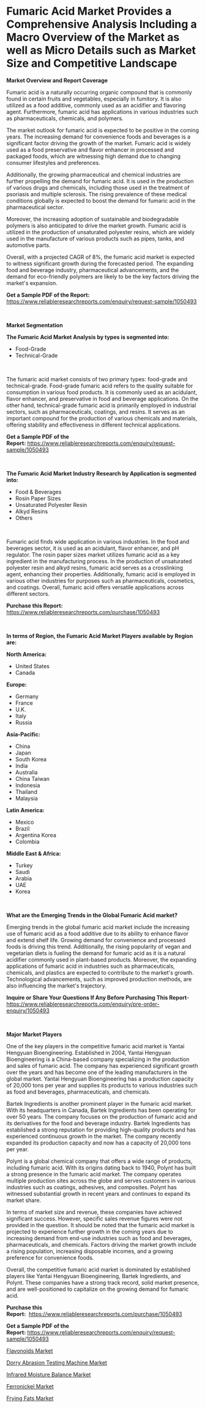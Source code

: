 <p><h1>Fumaric Acid Market Provides a Comprehensive Analysis Including a Macro Overview of the Market as well as Micro Details such as Market Size and Competitive Landscape</h1></p><p><strong>Market Overview and Report Coverage</strong></p>
<p><p>Fumaric acid is a naturally occurring organic compound that is commonly found in certain fruits and vegetables, especially in fumitory. It is also utilized as a food additive, commonly used as an acidifier and flavoring agent. Furthermore, fumaric acid has applications in various industries such as pharmaceuticals, chemicals, and polymers.</p><p>The market outlook for fumaric acid is expected to be positive in the coming years. The increasing demand for convenience foods and beverages is a significant factor driving the growth of the market. Fumaric acid is widely used as a food preservative and flavor enhancer in processed and packaged foods, which are witnessing high demand due to changing consumer lifestyles and preferences.</p><p>Additionally, the growing pharmaceutical and chemical industries are further propelling the demand for fumaric acid. It is used in the production of various drugs and chemicals, including those used in the treatment of psoriasis and multiple sclerosis. The rising prevalence of these medical conditions globally is expected to boost the demand for fumaric acid in the pharmaceutical sector.</p><p>Moreover, the increasing adoption of sustainable and biodegradable polymers is also anticipated to drive the market growth. Fumaric acid is utilized in the production of unsaturated polyester resins, which are widely used in the manufacture of various products such as pipes, tanks, and automotive parts.</p><p>Overall, with a projected CAGR of 8%, the fumaric acid market is expected to witness significant growth during the forecasted period. The expanding food and beverage industry, pharmaceutical advancements, and the demand for eco-friendly polymers are likely to be the key factors driving the market's expansion.</p></p>
<p><strong>Get a Sample PDF of the Report:</strong> <a href="https://www.reliableresearchreports.com/enquiry/request-sample/1050493">https://www.reliableresearchreports.com/enquiry/request-sample/1050493</a></p>
<p>&nbsp;</p>
<p><strong>Market Segmentation</strong></p>
<p><strong>The Fumaric Acid Market Analysis by types is segmented into:</strong></p>
<p><ul><li>Food-Grade</li><li>Technical-Grade</li></ul></p>
<p>&nbsp;</p>
<p><p>The fumaric acid market consists of two primary types: food-grade and technical-grade. Food-grade fumaric acid refers to the quality suitable for consumption in various food products. It is commonly used as an acidulant, flavor enhancer, and preservative in food and beverage applications. On the other hand, technical-grade fumaric acid is primarily employed in industrial sectors, such as pharmaceuticals, coatings, and resins. It serves as an important compound for the production of various chemicals and materials, offering stability and effectiveness in different technical applications.</p></p>
<p><strong>Get a Sample PDF of the Report:</strong>&nbsp;<a href="https://www.reliableresearchreports.com/enquiry/request-sample/1050493">https://www.reliableresearchreports.com/enquiry/request-sample/1050493</a></p>
<p>&nbsp;</p>
<p><strong>The Fumaric Acid Market Industry Research by Application is segmented into:</strong></p>
<p><ul><li>Food & Beverages</li><li>Rosin Paper Sizes</li><li>Unsaturated Polyester Resin</li><li>Alkyd Resins</li><li>Others</li></ul></p>
<p>&nbsp;</p>
<p><p>Fumaric acid finds wide application in various industries. In the food and beverages sector, it is used as an acidulant, flavor enhancer, and pH regulator. The rosin paper sizes market utilizes fumaric acid as a key ingredient in the manufacturing process. In the production of unsaturated polyester resin and alkyd resins, fumaric acid serves as a crosslinking agent, enhancing their properties. Additionally, fumaric acid is employed in various other industries for purposes such as pharmaceuticals, cosmetics, and coatings. Overall, fumaric acid offers versatile applications across different sectors.</p></p>
<p><strong>Purchase this Report:</strong>&nbsp; <a href="https://www.reliableresearchreports.com/purchase/1050493">https://www.reliableresearchreports.com/purchase/1050493</a></p>
<p>&nbsp;</p>
<p><strong>In terms of Region, the Fumaric Acid Market Players available by Region are:</strong></p>
<p>
    <p> <strong> North America: </strong>
        <ul>
            <li>United States</li>
            <li>Canada</li>
        </ul>
        </p> 
    <p> <strong> Europe: </strong>
        <ul>
            <li>Germany</li>
            <li>France</li>
            <li>U.K.</li>
            <li>Italy</li>
            <li>Russia</li>
        </ul>
        </p> 
    <p> <strong> Asia-Pacific: </strong>
        <ul>
            <li>China</li>
            <li>Japan</li>
            <li>South Korea</li>
            <li>India</li>
            <li>Australia</li>
            <li>China Taiwan</li>
            <li>Indonesia</li>
            <li>Thailand</li>
            <li>Malaysia</li>
        </ul>
        </p> 
    <p> <strong> Latin America: </strong>
        <ul>
            <li>Mexico</li>
            <li>Brazil</li>
            <li>Argentina Korea</li>
            <li>Colombia</li>
        </ul>
        </p> 
    <p> <strong> Middle East & Africa: </strong>
        <ul>
            <li>Turkey</li>
            <li>Saudi</li>
            <li>Arabia</li>
            <li>UAE</li>
            <li>Korea</li>
        </ul>
    </p>
    </p>
<p>&nbsp;</p>
<p><strong>What are the Emerging Trends in the Global Fumaric Acid market?</strong></p>
<p><p>Emerging trends in the global fumaric acid market include the increasing use of fumaric acid as a food additive due to its ability to enhance flavor and extend shelf life. Growing demand for convenience and processed foods is driving this trend. Additionally, the rising popularity of vegan and vegetarian diets is fueling the demand for fumaric acid as it is a natural acidifier commonly used in plant-based products. Moreover, the expanding applications of fumaric acid in industries such as pharmaceuticals, chemicals, and plastics are expected to contribute to the market's growth. Technological advancements, such as improved production methods, are also influencing the market's trajectory.</p></p>
<p><strong>Inquire or Share Your Questions If Any Before Purchasing This Report</strong>- <a href="https://www.reliableresearchreports.com/enquiry/pre-order-enquiry/1050493">https://www.reliableresearchreports.com/enquiry/pre-order-enquiry/1050493</a></p>
<p>&nbsp;</p>
<p><strong>Major Market Players</strong></p>
<p><p>One of the key players in the competitive fumaric acid market is Yantai Hengyuan Bioengineering. Established in 2004, Yantai Hengyuan Bioengineering is a China-based company specializing in the production and sales of fumaric acid. The company has experienced significant growth over the years and has become one of the leading manufacturers in the global market. Yantai Hengyuan Bioengineering has a production capacity of 20,000 tons per year and supplies its products to various industries such as food and beverages, pharmaceuticals, and chemicals.</p><p>Bartek Ingredients is another prominent player in the fumaric acid market. With its headquarters in Canada, Bartek Ingredients has been operating for over 50 years. The company focuses on the production of fumaric acid and its derivatives for the food and beverage industry. Bartek Ingredients has established a strong reputation for providing high-quality products and has experienced continuous growth in the market. The company recently expanded its production capacity and now has a capacity of 20,000 tons per year.</p><p>Polynt is a global chemical company that offers a wide range of products, including fumaric acid. With its origins dating back to 1940, Polynt has built a strong presence in the fumaric acid market. The company operates multiple production sites across the globe and serves customers in various industries such as coatings, adhesives, and composites. Polynt has witnessed substantial growth in recent years and continues to expand its market share.</p><p>In terms of market size and revenue, these companies have achieved significant success. However, specific sales revenue figures were not provided in the question. It should be noted that the fumaric acid market is projected to experience further growth in the coming years due to increasing demand from end-use industries such as food and beverages, pharmaceuticals, and chemicals. Factors driving the market growth include a rising population, increasing disposable incomes, and a growing preference for convenience foods.</p><p>Overall, the competitive fumaric acid market is dominated by established players like Yantai Hengyuan Bioengineering, Bartek Ingredients, and Polynt. These companies have a strong track record, solid market presence, and are well-positioned to capitalize on the growing demand for fumaric acid.</p></p>
<p><strong>Purchase this Report:</strong>&nbsp;&nbsp;<a href="https://www.reliableresearchreports.com/purchase/1050493">https://www.reliableresearchreports.com/purchase/1050493</a></p>
<p></p>
<p><strong>Get a Sample PDF of the Report:</strong>&nbsp;<a href="https://www.reliableresearchreports.com/enquiry/request-sample/1050493">https://www.reliableresearchreports.com/enquiry/request-sample/1050493</a></p>
<p><p><a href="https://github.com/lilstefpacute/Market-Research-Report-List-1/blob/main/flavonoids-market.md">Flavonoids Market</a></p><p><a href="https://medium.com/@wilmaheaney/decoding-dorry-abrasion-testing-machine-market-metrics-market-share-trends-and-growth-patterns-3b8bedfbb750">Dorry Abrasion Testing Machine Market</a></p><p><a href="https://medium.com/@marcoslemke2023/infrared-moisture-balance-market-size-reveals-the-best-marketing-channels-in-global-industry-bfa8334581a8">Infrared Moisture Balance Market</a></p><p><a href="https://github.com/AKSHATREPORTPRIME/Market-Research-Report-List-1/blob/main/ferronickel-market.md">Ferronickel Market</a></p><p><a href="https://medium.com/@elianehilll2023/frying-fats-market-exploring-market-share-market-trends-and-future-growth-6349ae6bad11">Frying Fats Market</a></p></p>